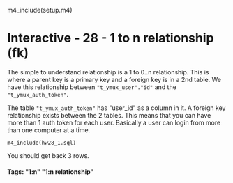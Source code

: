 

m4_include(setup.m4)

# Interactive - 28 - 1 to n relationship				(fk)

The simple to understand relationship is a 1 to 0..n relationship.
This is where a parent key is a primary key and a foreign key
is in a 2nd table.  We have this relationship between
`"t_ymux_user"."id"` and the `"t_ymux_auth_token"`.

The table `"t_ymux_auth_token"` has "user_id" as a column in it.
A foreign key relationship exists between the 2 tables.  This means
that you can have more than 1 auth token for each user.   Basically
a user can login from more than one computer at a time.

```
m4_include(hw28_1.sql)
```

You should get back 3 rows.

#### Tags: "1:n" "1:n relationship"

